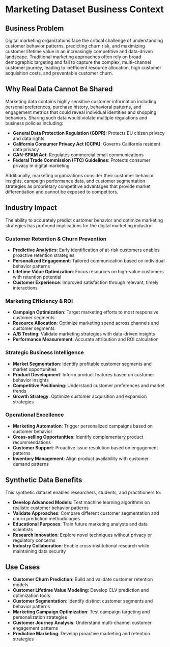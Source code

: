 # Marketing Dataset Business Context

## Business Problem
Digital marketing organizations face the critical challenge of understanding customer behavior patterns, predicting churn risk, and maximizing customer lifetime value in an increasingly competitive and data-driven landscape. Traditional marketing approaches often rely on broad demographic targeting and fail to capture the complex, multi-channel customer journey, leading to inefficient resource allocation, high customer acquisition costs, and preventable customer churn.

## Why Real Data Cannot Be Shared
Marketing data contains highly sensitive customer information including personal preferences, purchase history, behavioral patterns, and engagement metrics that could reveal individual identities and shopping behaviors. Sharing such data would violate multiple regulations and business policies including:
- **General Data Protection Regulation (GDPR)**: Protects EU citizen privacy and data rights
- **California Consumer Privacy Act (CCPA)**: Governs California resident data privacy
- **CAN-SPAM Act**: Regulates commercial email communications
- **Federal Trade Commission (FTC) Guidelines**: Protects consumer privacy in digital marketing

Additionally, marketing organizations consider their customer behavior insights, campaign performance data, and customer segmentation strategies as proprietary competitive advantages that provide market differentiation and cannot be exposed to competitors.

## Industry Impact
The ability to accurately predict customer behavior and optimize marketing strategies has profound implications for the digital marketing industry:

### **Customer Retention & Churn Prevention**
- **Predictive Analytics**: Early identification of at-risk customers enables proactive retention strategies
- **Personalized Engagement**: Tailored communication based on individual behavior patterns
- **Lifetime Value Optimization**: Focus resources on high-value customers with retention potential
- **Customer Experience**: Improved satisfaction through relevant, timely interactions

### **Marketing Efficiency & ROI**
- **Campaign Optimization**: Target marketing efforts to most responsive customer segments
- **Resource Allocation**: Optimize marketing spend across channels and customer segments
- **A/B Testing**: Validate marketing strategies with data-driven insights
- **Performance Measurement**: Accurate attribution and ROI calculation

### **Strategic Business Intelligence**
- **Market Segmentation**: Identify profitable customer segments and market opportunities
- **Product Development**: Inform product features based on customer behavior insights
- **Competitive Positioning**: Understand customer preferences and market trends
- **Growth Strategy**: Optimize customer acquisition and expansion strategies

### **Operational Excellence**
- **Marketing Automation**: Trigger personalized campaigns based on customer behavior
- **Cross-selling Opportunities**: Identify complementary product recommendations
- **Customer Support**: Proactive issue resolution based on engagement patterns
- **Inventory Management**: Align product availability with customer demand patterns

## Synthetic Data Benefits
This synthetic dataset enables researchers, students, and practitioners to:
- **Develop Advanced Models**: Test machine learning algorithms on realistic customer behavior patterns
- **Validate Approaches**: Compare different customer segmentation and churn prediction methodologies
- **Educational Purposes**: Train future marketing analysts and data scientists
- **Research Innovation**: Explore novel techniques without privacy or regulatory concerns
- **Industry Collaboration**: Enable cross-institutional research while maintaining data security

## Use Cases
- **Customer Churn Prediction**: Build and validate customer retention models
- **Customer Lifetime Value Modeling**: Develop CLV prediction and optimization tools
- **Customer Segmentation**: Identify distinct customer segments and behavior patterns
- **Marketing Campaign Optimization**: Test campaign targeting and personalization strategies
- **Customer Journey Analysis**: Understand multi-channel customer engagement patterns
- **Predictive Marketing**: Develop proactive marketing and retention strategies

